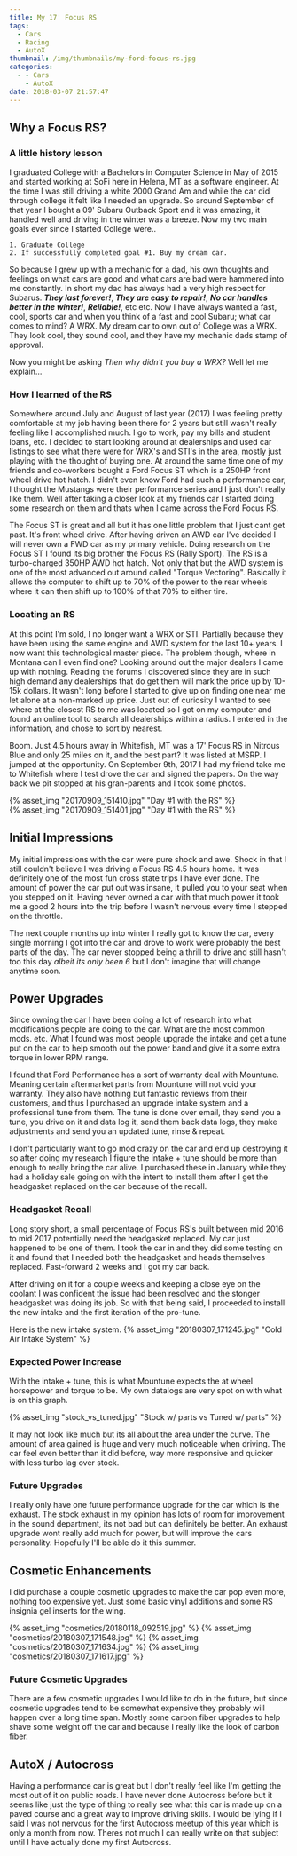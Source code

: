 ```yaml
---
title: My 17' Focus RS
tags:
  - Cars
  - Racing
  - AutoX
thumbnail: /img/thumbnails/my-ford-focus-rs.jpg
categories:
  - - Cars
    - AutoX
date: 2018-03-07 21:57:47
---
```




## Why a Focus RS?

### A little history lesson
I graduated College with a Bachelors in Computer Science in May of 2015 and started working at SoFi here in Helena, MT as a software engineer. At the time I was still driving a white 2000 Grand Am and while the car did through college it felt like I needed an upgrade. So around September of that year I bought a 09' Subaru Outback Sport and it was amazing, it handled well and driving in the winter was a breeze. Now my two main goals ever since I started College were..  

	1. Graduate College
	2. If successfully completed goal #1. Buy my dream car.

So because I grew up with a mechanic for a dad, his own thoughts and feelings on what cars are good and what cars are bad were hammered into me constantly. In short my dad has always had a very high respect for Subarus. **_They last forever!_**, **_They are easy to repair!_**, **_No car handles better in the winter!_**, **_Reliable!_**, etc etc. Now I have always wanted a fast, cool, sports car and when you think of a fast and cool Subaru; what car comes to mind? A WRX. My dream car to own out of College was a WRX. They look cool, they sound cool, and they have my mechanic dads stamp of approval. 

Now you might be asking _Then why didn't you buy a WRX?_ Well let me explain... 

### How I learned of the RS
Somewhere around July and August of last year (2017) I was feeling pretty comfortable at my job having been there for 2 years but still wasn't really feeling like I accomplished much. I go to work, pay my bills and student loans, etc. I decided to start looking around at dealerships and used car listings to see what there were for WRX's and STI's in the area, mostly just playing with the thought of buying one. At around the same time one of my friends and co-workers bought a Ford Focus ST which is a 250HP front wheel drive hot hatch. I didn't even know Ford had such a performance car, I thought the Mustangs were their performance series and I just don't really like them. Well after taking a closer look at my friends car I started doing some research on them and thats when I came across the Ford Focus RS.

The Focus ST is great and all but it has one little problem that I just cant get past. It's front wheel drive. After having driven an AWD car I've decided I will never own a FWD car as my primary vehicle. Doing research on the Focus ST I found its big brother the Focus RS (Rally Sport). The RS is a turbo-charged 350HP AWD hot hatch. Not only that but the AWD system is one of the most advanced out around called "Torque Vectoring". Basically it allows the computer to shift up to 70% of the power to the rear wheels where it can then shift up to 100% of that 70% to either tire.

### Locating an RS
At this point I'm sold, I no longer want a WRX or STI. Partially because they have been using the same engine and AWD system for the last 10+ years. I now want this technological master piece. The problem though, where in Montana can I even find one? Looking around out the major dealers I came up with nothing. Reading the forums I discovered since they are in such high demand any dealerships that do get them will mark the price up by 10-15k dollars. It wasn't long before I started to give up on finding one near me let alone at a non-marked up price. Just out of curiosity I wanted to see where at the closest RS to me was located so I got on my computer and found an online tool to search all dealerships within a radius. I entered in the information, and chose to sort by nearest. 

Boom. Just 4.5 hours away in Whitefish, MT was a 17' Focus RS in Nitrous Blue and only 25 miles on it, and the best part? It was listed at MSRP. I jumped at the opportunity. On September 9th, 2017 I had my friend take me to Whitefish where I test drove the car and signed the papers. On the way back we pit stopped at his gran-parents and I took some photos. 

{% asset_img "20170909_151410.jpg" "Day #1 with the RS" %}
</br>
{% asset_img "20170909_151401.jpg" "Day #1 with the RS" %}

## Initial Impressions

My initial impressions with the car were pure shock and awe. Shock in that I still couldn't believe I was driving a Focus RS 4.5 hours home. It was definitely one of the most fun cross state trips I have ever done. The amount of power the car put out was insane, it pulled you to your seat when you stepped on it. Having never owned a car with that much power it took me a good 2 hours into the trip before I wasn't nervous every time I stepped on the throttle. 

The next couple months up into winter I really got to know the car, every single morning I got into the car and drove to work were probably the best parts of the day. The car never stopped being a thrill to drive and still hasn't too this day _albeit its only been 6_ but I don't imagine that will change anytime soon. 

## Power Upgrades

Since owning the car I have been doing a lot of research into what modifications people are doing to the car. What are the most common mods. etc. What I found was most people upgrade the intake and get a tune put on the car to help smooth out the power band and give it a some extra torque in lower RPM range. 

I found that Ford Performance has a sort of warranty deal with Mountune. Meaning certain aftermarket parts from Mountune will not void your warranty. They also have nothing but fantastic reviews from their customers, and thus I purchased an upgrade intake system and a professional tune from them. The tune is done over email, they send you a tune, you drive on it and data log it, send them back data logs, they make adjustments and send you an updated tune, rinse & repeat. 

I don't particularly want to go mod crazy on the car and end up destroying it so after doing my research I figure the intake + tune should be more than enough to really bring the car alive. I purchased these in January while they had a holiday sale going on with the intent to install them after I get the headgasket replaced on the car because of the recall. 

### Headgasket Recall

Long story short, a small percentage of Focus RS's built between mid 2016 to mid 2017 potentially need the headgasket replaced. My car just happened to be one of them. I took the car in and they did some testing on it and found that I needed both the headgasket and heads themselves replaced. Fast-forward 2 weeks and I got my car back. 

After driving on it for a couple weeks and keeping a close eye on the coolant I was confident the issue had been resolved and the stonger headgasket was doing its job. So with that being said, I proceeded to install the new intake and the first iteration of the pro-tune. 

Here is the new intake system.
{% asset_img "20180307_171245.jpg" "Cold Air Intake System" %}

### Expected Power Increase

With the intake + tune, this is what Mountune expects the at wheel horsepower and torque to be. My own datalogs are very spot on with what is on this graph.

{% asset_img "stock_vs_tuned.jpg" "Stock w/ parts vs Tuned w/ parts" %}

It may not look like much but its all about the area under the curve. The amount of area gained is huge and very much noticeable when driving. The car feel even better than it did before, way more responsive and quicker with less turbo lag over stock.

### Future Upgrades

I really only have one future performance upgrade for the car which is the exhaust. The stock exhaust in my opinion has lots of room for improvement in the sound department, its not bad but can definitely be better. An exhaust upgrade wont really add much for power, but will improve the cars personality. Hopefully I'll be able do it this summer. 

## Cosmetic Enhancements

I did purchase a couple cosmetic upgrades to make the car pop even more, nothing too expensive yet. Just some basic vinyl additions and some RS insignia gel inserts for the wing.

{% asset_img "cosmetics/20180118_092519.jpg" %}
{% asset_img "cosmetics/20180307_171548.jpg" %}
{% asset_img "cosmetics/20180307_171634.jpg" %}
{% asset_img "cosmetics/20180307_171617.jpg" %}
</br>
### Future Cosmetic Upgrades

There are a few cosmetic upgrades I would like to do in the future, but since cosmetic upgrades tend to be somewhat expensive they probably will happen over a long time span. Mostly some carbon fiber upgrades to help shave some weight off the car and because I really like the look of carbon fiber.

## AutoX / Autocross

Having a performance car is great but I don't really feel like I'm getting the most out of it on public roads. I have never done Autocross before but it seems like just the type of thing to really see what this car is made up on a paved course and a great way to improve driving skills. I would be lying if I said I was not nervous for the first Autocross meetup of this year which is only a month from now. Theres not much I can really write on that subject until I have actually done my first Autocross. 

   
